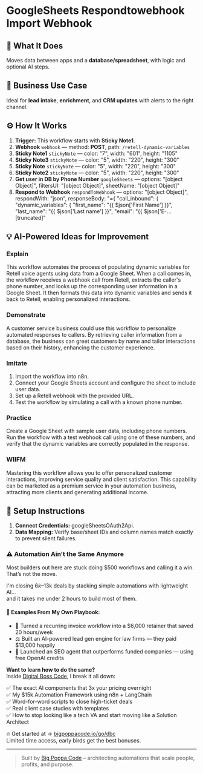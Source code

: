 # GoogleSheets Respondtowebhook Import Webhook
  ## 🚀 What It Does
  Moves data between apps and a **database/spreadsheet**, with logic and optional AI steps.
  
  ## 💼 Business Use Case
  Ideal for **lead intake**, **enrichment**, and **CRM updates** with alerts to the right channel.
  
  ## ⚙️ How It Works
  1. **Trigger:** This workflow starts with **Sticky Note1**.
  2. **Webhook** `webhook` — method: **POST**, path: `/retell-dynamic-variables`
3. **Sticky Note1** `stickyNote` — color: "7", width: "601", height: "1105"
4. **Sticky Note3** `stickyNote` — color: "5", width: "220", height: "300"
5. **Sticky Note** `stickyNote` — color: "5", width: "220", height: "300"
6. **Sticky Note2** `stickyNote` — color: "5", width: "220", height: "300"
7. **Get user in DB by Phone Number** `googleSheets` — options: "[object Object]", filtersUI: "[object Object]", sheetName: "[object Object]"
8. **Respond to Webhook** `respondToWebhook` — options: "[object Object]", respondWith: "json", responseBody: "={
  "call_inbound": {
    "dynamic_variables": {
        "first_name": "{{ $json['First Name'] }}",
        "last_name": "{{ $json['Last name'] }}",
        "email": "{{ $json['E-…[truncated]"
  
  ## 💡 AI-Powered Ideas for Improvement
  ### Explain
This workflow automates the process of populating dynamic variables for Retell voice agents using data from a Google Sheet. When a call comes in, the workflow receives a webhook call from Retell, extracts the caller's phone number, and looks up the corresponding user information in a Google Sheet. It then formats this data into dynamic variables and sends it back to Retell, enabling personalized interactions.

### Demonstrate
A customer service business could use this workflow to personalize automated responses to callers. By retrieving caller information from a database, the business can greet customers by name and tailor interactions based on their history, enhancing the customer experience.

### Imitate
1. Import the workflow into n8n.
2. Connect your Google Sheets account and configure the sheet to include user data.
3. Set up a Retell webhook with the provided URL.
4. Test the workflow by simulating a call with a known phone number.

### Practice
Create a Google Sheet with sample user data, including phone numbers. Run the workflow with a test webhook call using one of these numbers, and verify that the dynamic variables are correctly populated in the response.

### WIIFM
Mastering this workflow allows you to offer personalized customer interactions, improving service quality and client satisfaction. This capability can be marketed as a premium service in your automation business, attracting more clients and generating additional income.
  
  ## 🔧 Setup Instructions
  1. **Connect Credentials:** googleSheetsOAuth2Api.
2. **Data Mapping:** Verify base/sheet IDs and column names match exactly to prevent silent failures.
  
### ⚠️ Automation Ain’t the Same Anymore

Most builders out here are stuck doing $500 workflows and calling it a win.  
That’s not the move.  

I'm closing $6k–$13k deals by stacking simple automations with lightweight AI...  
and it takes me under 2 hours to build most of them.

#### 🧠 Examples From My Own Playbook:
- 🔁 Turned a recurring invoice workflow into a $6,000 retainer that saved 20 hours/week  
- ⚖️ Built an AI-powered lead gen engine for law firms — they paid $13,000 happily  
- 🚀 Launched an SEO agent that outperforms funded companies — using free OpenAI credits  

**Want to learn how to do the same?**  
Inside [Digital Boss Code](https://bigpoppacode.io/go/dbc), I break it all down:

✅ The exact AI components that 3x your pricing overnight  
✅ My $15k Automation Framework using n8n + LangChain  
✅ Word-for-word scripts to close high-ticket deals  
✅ Real client case studies with templates  
✅ How to stop looking like a tech VA and start moving like a Solution Architect  

🔥 Get started at → [bigpoppacode.io/go/dbc](https://bigpoppacode.io/go/dbc)  
Limited time access, early birds get the best bonuses.

---
> Built by [Big Poppa Code](https://bigpoppacode.io) – architecting automations that scale people, profits, and purpose.
  